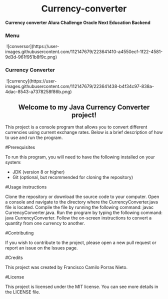 <h1 align="center"> Currency-converter</h1>
<b>Currency converter Alura Challenge Oracle Next Education Backend </b>
<h3> Menu </h3>

<img>
![conversor](https://user-images.githubusercontent.com/112147679/223641410-a4550ecf-1f22-4581-9d3d-961f951b8f9c.png)
</img>
<br>
<h3> Currency Converter</h3>
<img>
![currency](https://user-images.githubusercontent.com/112147679/223641438-b4f34c97-838a-4dac-8543-a7378258f86b.png)
</img>
<h2 align="center">Welcome to my Java Currency Converter project!</h2>

This project is a console program that allows you to convert different currencies using current exchange rates. Below is a brief description of how to use and run the program.

#Prerequisites

To run this program, you will need to have the following installed on your system:

- JDK (version 8 or higher)
- Git (optional, but recommended for cloning the repository)

#Usage instructions

Clone the repository or download the source code to your computer.
Open a console and navigate to the directory where the CurrencyConverter.java file is located.
Compile the file by running the following command: javac CurrencyConverter.java.
Run the program by typing the following command: java CurrencyConverter.
Follow the on-screen instructions to convert a quantity from one currency to another.

#Contributing

If you wish to contribute to the project, please open a new pull request or report an issue on the Issues page.

#Credits

This project was created by Francisco Camilo Porras Nieto.

#License

This project is licensed under the MIT license. You can see more details in the LICENSE file.

